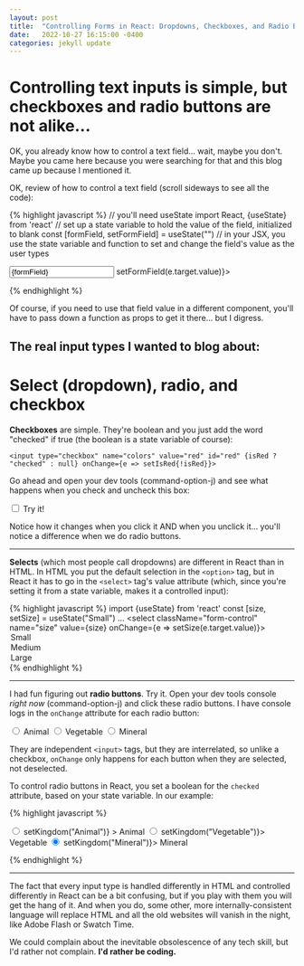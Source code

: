 ```yaml
---
layout: post
title:  "Controlling Forms in React: Dropdowns, Checkboxes, and Radio Buttons"
date:   2022-10-27 16:15:00 -0400
categories: jekyll update
---
```

# Controlling text inputs is simple, but checkboxes and radio buttons are not alike...

OK, you already know how to control a text field... wait, maybe you don't. Maybe you came here because you were searching for that and this blog came up because I mentioned it.

OK, review of how to control a text field (scroll sideways to see all the code):

{% highlight javascript %}
// you'll need useState
import React, {useState} from 'react'
// set up a state variable to hold the value of the field, initialized to blank
const [formField, setFormField] = useState("")
// in your JSX, you use the state variable and function to set and change the field's value as the user types
<form>
<input type="text" value={formField} onChange={e => setFormField(e.target.value)}></input>
</form>
{% endhighlight %}

Of course, if you need to use that field value in a different component, you'll have to pass down a function as props to get it there... but I digress.

## The real input types I wanted to blog about:

# Select (dropdown), radio, and checkbox

**Checkboxes** are simple. They're boolean and you just add the word "checked" if true (the boolean is a state variable of course):

`<input type="checkbox" name="colors" value="red" id="red" {isRed ? "checked" : null} onChange={e => setIsRed{!isRed}}>`

Go ahead and open your dev tools (command-option-j) and see what happens when you check and uncheck this box:

<input type="checkbox" name="test-box" onChange="console.log('the checkbox changed')">
<label for="test-box">Try it!</label>

Notice how it changes when you click it AND when you unclick it... you'll notice a difference when we do radio buttons.
<hr />

**Selects** (which most people call dropdowns) are different in React than in HTML. In HTML you put the default selection in the `<option>` tag, but in React it has to go in the `<select>` tag's value attribute (which, since you're setting it from a state variable, makes it a controlled input):

{% highlight javascript %}
import {useState} from 'react'
const [size, setSize] = useState("Small")
...
  <select 
    className="form-control" 
    name="size" 
    value={size} 
    onChange={e => setSize(e.target.value)}>
    <option value="Small">Small</option>
    <option value="Medium">Medium</option>
    <option value="Large">Large</option>
  </select>
{% endhighlight %}

<hr />

I had fun figuring out **radio buttons**. Try it. Open your dev tools console *right now* (command-option-j) and click these radio buttons. I have console logs in the `onChange` attribute for each radio button:

<form>
<input type="radio" name="kingdom" id="Animal" value="Animal" onChange="console.log('Animal changed!')">
<label for="Animal">Animal</label>
<input type="radio" name="kingdom" id="Vegetable" value="Vegetable" onChange="console.log('Vegetable changed!')">
<label for="Animal">Vegetable</label>
<input type="radio" name="kingdom" id="Mineral" value="Mineral" onChange="console.log('Mineral changed!')">
<label for="Animal">Mineral</label>
</form>


They are independent `<input>` tags, but they are interrelated, so unlike a checkbox, `onChange` only happens for each button when they are selected, not deselected.

To control radio buttons in React, you set a boolean for the `checked` attribute, based on your state variable. In our example:

{% highlight javascript %}
<form>
<input type="radio" name="kingdom" id="Animal" value="Animal" checked={kingdom === "Animal" ? true : false} onChange={e => setKingdom("Animal")} >
<label for="Animal">Animal</label>
<input type="radio" name="kingdom" id="Vegetable" value="Vegetable" checked={kingdom === "Vegetable" ? true : false} onChange={e => setKingdom("Vegetable")}>
<label for="Animal">Vegetable</label>
<input type="radio" name="kingdom" id="Mineral" value="Mineral" checked={kingdom === "Mineral" ? true : false} onChange={e => setKingdom("Mineral")}>
<label for="Animal">Mineral</label>
</form>
{% endhighlight %}

<hr />

The fact that every input type is handled differently in HTML and controlled differently in React can be a bit confusing, but if you play with them you
will get the hang of it. And when you do, some other, more internally-consistent language will replace HTML and all the old websites will vanish in the night, like Adobe Flash or Swatch Time.

We could complain about the inevitable obsolescence of any tech skill, but I'd rather not complain. **I'd rather be coding.**